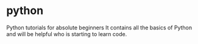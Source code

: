 # python
Python tutorials for absolute beginners
It contains all the basics of Python and will be helpful who is starting to learn code.
